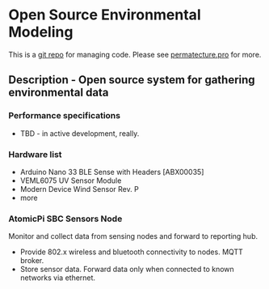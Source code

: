 # Open Source Environmental Modeling



This is a <a href="https://github.com/Durastudio-FLOSS/permatecture" title="Permatecture Pro Repo Mirror">git repo</a> for managing code. Please see <a href="https://permatecture.pro" title="Permatecture Pro Project">permatecture.pro</a>  for more.

## Description - Open source system for gathering environmental data  

### Performance specifications

* TBD - in active development, really.

### Hardware list

* Arduino Nano 33 BLE Sense with Headers [ABX00035]
* VEML6075 UV Sensor Module
* Modern Device Wind Sensor Rev. P
* more

### AtomicPi SBC Sensors Node

Monitor and collect data from sensing nodes and forward to reporting hub.

* Provide 802.x wireless and bluetooth connectivity to nodes. MQTT broker.
* Store sensor data. Forward data only when connected to known networks via ethernet.